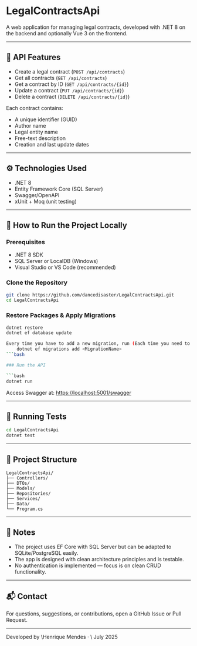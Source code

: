 # LegalContractsApi

A web application for managing legal contracts, developed with .NET 8 on the backend and optionally Vue 3 on the frontend.

---

## 🧩 API Features

* Create a legal contract (`POST /api/contracts`)
* Get all contracts (`GET /api/contracts`)
* Get a contract by ID (`GET /api/contracts/{id}`)
* Update a contract (`PUT /api/contracts/{id}`)
* Delete a contract (`DELETE /api/contracts/{id}`)

Each contract contains:

* A unique identifier (GUID)
* Author name
* Legal entity name
* Free-text description
* Creation and last update dates

---

## ⚙️ Technologies Used

* .NET 8
* Entity Framework Core (SQL Server)
* Swagger/OpenAPI
* xUnit + Moq (unit testing)

---

## 🚀 How to Run the Project Locally

### Prerequisites

* .NET 8 SDK
* SQL Server or LocalDB (Windows)
* Visual Studio or VS Code (recommended)

### Clone the Repository

```bash
git clone https://github.com/dancedisaster/LegalContractsApi.git
cd LegalContractsApi
```

### Restore Packages & Apply Migrations

```bash
dotnet restore
dotnet ef database update
```

```bash
Every time you have to add a new migration, run (Each time you need to add a new migration, use a naming convention such as V001, V002, and so on):
	dotnet ef migrations add <MigrationName>
```bash	

### Run the API

```bash
dotnet run
```

Access Swagger at: [https://localhost:5001/swagger](https://localhost:5001/swagger)

---

## 🧪 Running Tests

```bash
cd LegalContractsApi
dotnet test
```

---

## 📁 Project Structure

```
LegalContractsApi/
├── Controllers/
├── DTOs/
├── Models/
├── Repositories/
├── Services/
├── Data/
└── Program.cs
```

---

## 📌 Notes

* The project uses EF Core with SQL Server but can be adapted to SQLite/PostgreSQL easily.
* The app is designed with clean architecture principles and is testable.
* No authentication is implemented — focus is on clean CRUD functionality.

---

## 📬 Contact

For questions, suggestions, or contributions, open a GitHub Issue or Pull Request.

---

Developed by \Henrique Mendes · \ July 2025
